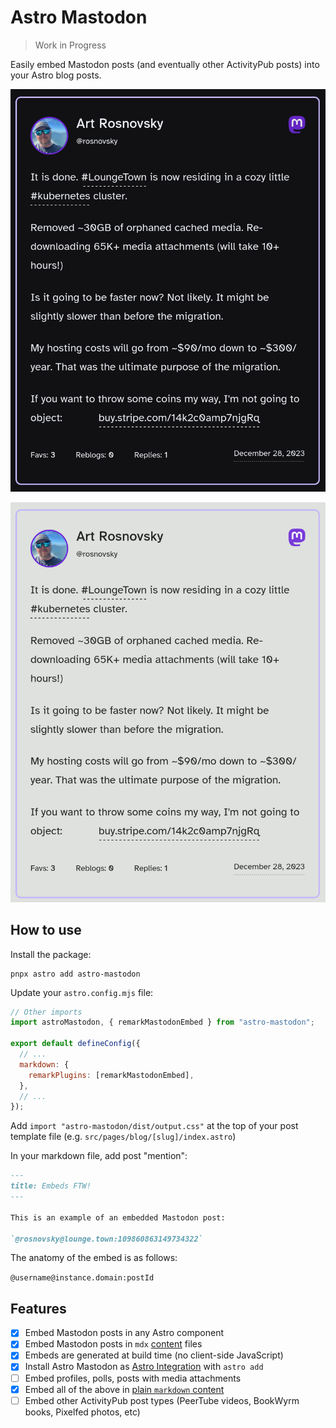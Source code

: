 # Astro Mastodon

> Work in Progress

Easily embed Mastodon posts (and eventually other ActivityPub posts) into your Astro blog posts.

![Example in Dark Mode](./assets/example-dark.png)

![Example in Light Mode](./assets/example-light.png)

## How to use

Install the package:

```shell
pnpx astro add astro-mastodon
```

Update your `astro.config.mjs` file:

```js
// Other imports
import astroMastodon, { remarkMastodonEmbed } from "astro-mastodon";

export default defineConfig({
  // ...
  markdown: {
    remarkPlugins: [remarkMastodonEmbed],
  },
  // ...
});
```

Add `import "astro-mastodon/dist/output.css"` at the top of your post template file (e.g. `src/pages/blog/[slug]/index.astro`)

In your markdown file, add post "mention":

```markdown
---
title: Embeds FTW!
---

This is an example of an embedded Mastodon post:

`@rosnovsky@lounge.town:109860863149734322`
```

The anatomy of the embed is as follows:

`@username@instance.domain:postId`

## Features

- [x] Embed Mastodon posts in any Astro component
- [x] Embed Mastodon posts in `mdx` [content](https://docs.astro.build/en/guides/content-collections/) files
- [x] Embeds are generated at build time (no client-side JavaScript)
- [x] Install Astro Mastodon as [Astro Integration](https://astro.build/integrations/) with `astro add`
- [ ] Embed profiles, polls, posts with media attachments
- [x] Embed all of the above in [plain `markdown` content](https://docs.astro.build/en/guides/markdown-content/)
- [ ] Embed other ActivityPub post types (PeerTube videos, BookWyrm books, Pixelfed photos, etc)
